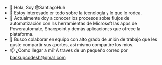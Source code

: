 - 👋 Hola, Soy @SantiagoHuh
- 👀 Estoy interesado en todo sobre la tecnología y lo que lo rodea.
- 🌱 Actualmente doy a conocer los procesos sobre flujos de automatización con las herramientas de Microsoft las apps de Powerautomate, Sharepoint y demás aplicaciones que ofrece la plataforma.
- 💞️ Busco colaborar en equipo con alto grado de unión de trabajo que les guste compartir sus aportes, así mismo compartire los mios.
- 📫 ¿Como llegar a mi? A traves de un pequeño correo por backupcodesh@gmail.com

<!---
SantiagoHuh/SantiagoHuh es un repositorio ✨ especial ✨ porque su `README.md` (este archivo) aparece en su perfil de GitHub.
--->
